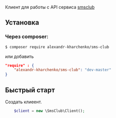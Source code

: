 Клиент для работы с API сервиса [smsclub](https://smsclub.mobi/)

## Установка

### Через composer:

```bash
$ composer require alexandr-kharchenko/sms-club
```

или добавить

```json
"require" : {
    "alexandr-kharchenko/sms-club": "dev-master"
}
```

## Быстрый старт
Создать клиеент.
```php
    $client = new \SmsClub\Client();
```